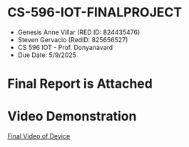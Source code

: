 # CS-596-IOT-FINALPROJECT
 * Genesis Anne Villar (RED ID: 824435476)
 * Steven Gervacio (RedID: 825656527)
 * CS 596 IOT - Prof. Donyanavard
 * Due Date: 5/9/2025
# Final Report is Attached
# Video Demonstration
[Final Video of Device](https://www.youtube.com/watch?v=wonqjAM13_A&authuser=1)



